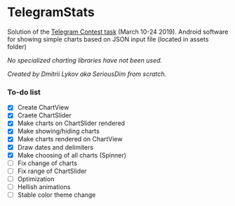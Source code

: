 # TelegramStats

Solution of the [Telegram Contest task](https://t.me/contest/6) (March 10-24 2019).
Android software for showing simple charts based on JSON input file (located in assets folder)

_No specialized charting libraries have not been used._

_Created by Dmitrii Lykov aka SeriousDim from scratch._

### To-do list
- [x] Create ChartView
- [x] Craete ChartSlider
- [x] Make charts on ChartSlider rendered
- [x] Make showing/hiding charts
- [x] Make charts rendered on ChartView
- [x] Draw dates and delimiters
- [x] Make choosing of all charts (Spinner)
- [ ] Fix change of charts
- [ ] Fix range of ChartSlider
- [ ] Optimization
- [ ] Hellish animations
- [ ] Stable color theme change

